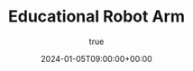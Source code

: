 ---
title: "Educational Robot Arm"
date: 2024-01-05T09:00:00+00:00
description: Introduction to Sample Post
hero: images/kavar_background.jpg
author:
  image: /images/sharwin_portrait.jpg
menu:
  sidebar:
    name: Educational Robot Arm
    identifier: robot-arm-edu
    weight: 4
tags: ["Basic", "Multi-lingual"]
# categories: ["Basic"]
---